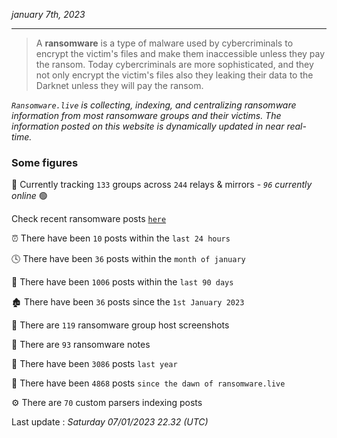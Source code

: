 _january 7th, 2023_

---

> A **ransomware** is a type of malware used by cybercriminals to encrypt the victim's files and make them inaccessible unless they pay the ransom. Today cybercriminals are more sophisticated, and they not only encrypt the victim's files also they leaking their data to the Darknet unless they will pay the ransom.


_`Ransomware.live` is collecting, indexing, and centralizing ransomware information from most ransomware groups and their victims. The information posted on this website is dynamically updated in near real-time._

### Some figures 

🔎 Currently tracking `133` groups across `244` relays & mirrors - _`96` currently online_ 🟢

Check recent ransomware posts [`here`](recentposts.md)


⏰ There have been `10` posts within the `last 24 hours`

🕓 There have been `36` posts within the `month of january`

📅 There have been `1006` posts within the `last 90 days`

🏚 There have been `36` posts since the `1st January 2023`

📸 There are `119` ransomware group host screenshots

📝 There are `93` ransomware notes

🚀 There have been `3086` posts `last year`

🐣 There have been `4868` posts `since the dawn of ransomware.live`

⚙️ There are `70` custom parsers indexing posts



Last update : _Saturday 07/01/2023 22.32 (UTC)_

